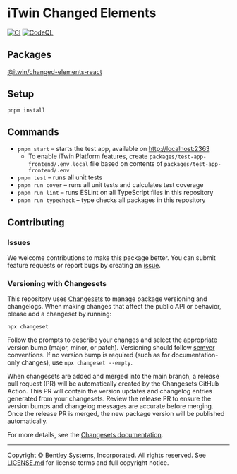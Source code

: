 # iTwin Changed Elements

[![CI](https://github.com/iTwin/changed-elements-react/actions/workflows/CI.yaml/badge.svg)](https://github.com/iTwin/changed-elements-react/actions/workflows/CI.yaml) [![CodeQL](https://github.com/iTwin/changed-elements-react/actions/workflows/codeql.yml/badge.svg)](https://github.com/iTwin/changed-elements-react/actions/workflows/codeql.yml)

## Packages

[@itwin/changed-elements-react](./packages/changed-elements-react/)

## Setup

```shell
pnpm install
```

## Commands

* `pnpm start` – starts the test app, available on [http://localhost:2363](http://localhost:2363)
  * To enable iTwin Platform features, create `packages/test-app-frontend/.env.local` file based on contents of `packages/test-app-frontend/.env`
* `pnpm test` – runs all unit tests
* `pnpm run cover` – runs all unit tests and calculates test coverage
* `pnpm run lint` – runs ESLint on all TypeScript files in this repository
* `pnpm run typecheck` – type checks all packages in this repository

## Contributing

### Issues

We welcome contributions to make this package better. You can submit feature requests or report bugs by creating an [issue](https://github.com/iTwin/changed-elements-react/issues).

### Versioning with Changesets

This repository uses [Changesets](https://github.com/changesets/changesets) to manage package versioning and changelogs. When making changes that affect the public API or behavior, please add a changeset by running:

```shell
npx changeset
```

Follow the prompts to describe your changes and select the appropriate version bump (major, minor, or patch). Versioning should follow [semver](https://semver.org/) conventions. If no version bump is required (such as for documentation-only changes), use `npx changeset --empty`.

When changesets are added and merged into the main branch, a release pull request (PR) will be automatically created by the Changesets GitHub Action. This PR will contain the version updates and changelog entries generated from your changesets. Review the release PR to ensure the version bumps and changelog messages are accurate before merging. Once the release PR is merged, the new package version will be published automatically.

For more details, see the [Changesets documentation](https://github.com/changesets/changesets/blob/main/README.md).

---

Copyright © Bentley Systems, Incorporated. All rights reserved. See [LICENSE.md](./LICENSE.md) for license terms and full copyright notice.
